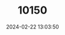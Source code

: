 ---
title: "10150"
category: "Hipposideros megalotis"
draft: false
date: 2024-02-22 13:03:50
languages:
  English: ["Ethiopian Large-eared Roundleaf Bat"]
---